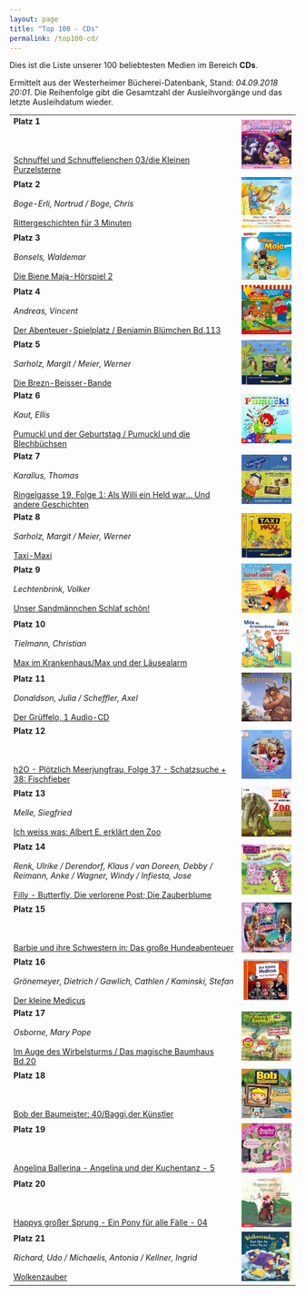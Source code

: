 ```yaml
---
layout: page
title: "Top 100 - CDs"
permalink: /top100-cd/
---
```

Dies ist die Liste unserer 100 beliebtesten Medien im Bereich __CDs__. 

Ermittelt aus der Westerheimer Bücherei-Datenbank, Stand: _04.09.2018 20:01_. Die Reihenfolge gibt die Gesamtzahl der Ausleihvorgänge und das letzte Ausleihdatum wieder.

<table>
<tr><td><strong>Platz 1</strong><br><br><em></em><br><br><a href="https://www.biblino.de/index.php?action=5&mnummer=12013514">Schnuffel und Schnuffelienchen 03/die Kleinen Purzelsterne</a></td><td><a href="https://www.biblino.de/index.php?action=5&mnummer=12013514"><img src="/images/mediacovers/x160/12013514.jpg"></a></td></tr>
<tr><td><strong>Platz 2</strong><br><br><em>Boge-Erli, Nortrud / Boge, Chris</em><br><br><a href="https://www.biblino.de/index.php?action=5&mnummer=12017515">Rittergeschichten für 3 Minuten</a></td><td><a href="https://www.biblino.de/index.php?action=5&mnummer=12017515"><img src="/images/mediacovers/x160/12017515.jpg"></a></td></tr>
<tr><td><strong>Platz 3</strong><br><br><em>Bonsels, Waldemar</em><br><br><a href="https://www.biblino.de/index.php?action=5&mnummer=12013511">Die Biene Maja-Hörspiel 2</a></td><td><a href="https://www.biblino.de/index.php?action=5&mnummer=12013511"><img src="/images/mediacovers/x160/12013511.jpg"></a></td></tr>
<tr><td><strong>Platz 4</strong><br><br><em>Andreas, Vincent</em><br><br><a href="https://www.biblino.de/index.php?action=5&mnummer=12013506">Der Abenteuer-Spielplatz / Benjamin Blümchen Bd.113</a></td><td><a href="https://www.biblino.de/index.php?action=5&mnummer=12013506"><img src="/images/mediacovers/x160/12013506.jpg"></a></td></tr>
<tr><td><strong>Platz 5</strong><br><br><em>Sarholz, Margit / Meier, Werner</em><br><br><a href="https://www.biblino.de/index.php?action=5&mnummer=12016506">Die Brezn-Beisser-Bande</a></td><td><a href="https://www.biblino.de/index.php?action=5&mnummer=12016506"><img src="/images/mediacovers/x160/12016506.jpg"></a></td></tr>
<tr><td><strong>Platz 6</strong><br><br><em>Kaut, Ellis</em><br><br><a href="https://www.biblino.de/index.php?action=5&mnummer=12014506">Pumuckl und der Geburtstag / Pumuckl und die Blechbüchsen</a></td><td><a href="https://www.biblino.de/index.php?action=5&mnummer=12014506"><img src="/images/mediacovers/x160/12014506.jpg"></a></td></tr>
<tr><td><strong>Platz 7</strong><br><br><em>Karallus, Thomas</em><br><br><a href="https://www.biblino.de/index.php?action=5&mnummer=12015551">Ringelgasse 19, Folge 1: Als Willi ein Held war... Und andere Geschichten</a></td><td><a href="https://www.biblino.de/index.php?action=5&mnummer=12015551"><img src="/images/mediacovers/x160/12015551.jpg"></a></td></tr>
<tr><td><strong>Platz 8</strong><br><br><em>Sarholz, Margit / Meier, Werner</em><br><br><a href="https://www.biblino.de/index.php?action=5&mnummer=12016505">Taxi-Maxi</a></td><td><a href="https://www.biblino.de/index.php?action=5&mnummer=12016505"><img src="/images/mediacovers/x160/12016505.jpg"></a></td></tr>
<tr><td><strong>Platz 9</strong><br><br><em>Lechtenbrink, Volker</em><br><br><a href="https://www.biblino.de/index.php?action=5&mnummer=12014504">Unser Sandmännchen Schlaf schön!</a></td><td><a href="https://www.biblino.de/index.php?action=5&mnummer=12014504"><img src="/images/mediacovers/x160/12014504.jpg"></a></td></tr>
<tr><td><strong>Platz 10</strong><br><br><em>Tielmann, Christian</em><br><br><a href="https://www.biblino.de/index.php?action=5&mnummer=12015506">Max im Krankenhaus/Max und der Läusealarm</a></td><td><a href="https://www.biblino.de/index.php?action=5&mnummer=12015506"><img src="/images/mediacovers/x160/12015506.jpg"></a></td></tr>
<tr><td><strong>Platz 11</strong><br><br><em>Donaldson, Julia / Scheffler, Axel</em><br><br><a href="https://www.biblino.de/index.php?action=5&mnummer=12014518">Der Grüffelo, 1 Audio-CD</a></td><td><a href="https://www.biblino.de/index.php?action=5&mnummer=12014518"><img src="/images/mediacovers/x160/12014518.jpg"></a></td></tr>
<tr><td><strong>Platz 12</strong><br><br><em></em><br><br><a href="https://www.biblino.de/index.php?action=5&mnummer=12016512">h2O - Plötzlich Meerjungfrau, Folge 37 - Schatzsuche + 38: Fischfieber</a></td><td><a href="https://www.biblino.de/index.php?action=5&mnummer=12016512"><img src="/images/mediacovers/x160/12016512.jpg"></a></td></tr>
<tr><td><strong>Platz 13</strong><br><br><em>Melle, Siegfried</em><br><br><a href="https://www.biblino.de/index.php?action=5&mnummer=12015501">Ich weiss was: Albert E. erklärt den Zoo</a></td><td><a href="https://www.biblino.de/index.php?action=5&mnummer=12015501"><img src="/images/mediacovers/x160/12015501.jpg"></a></td></tr>
<tr><td><strong>Platz 14</strong><br><br><em>Renk, Ulrike / Derendorf, Klaus / van Doreen, Debby / Reimann, Anke / Wagner, Windy / Infiesta, Jose</em><br><br><a href="https://www.biblino.de/index.php?action=5&mnummer=12015505">Filly - Butterfly, Die verlorene Post; Die Zauberblume</a></td><td><a href="https://www.biblino.de/index.php?action=5&mnummer=12015505"><img src="/images/mediacovers/x160/12015505.jpg"></a></td></tr>
<tr><td><strong>Platz 15</strong><br><br><em></em><br><br><a href="https://www.biblino.de/index.php?action=5&mnummer=12016511">Barbie und ihre Schwestern in: Das große Hundeabenteuer</a></td><td><a href="https://www.biblino.de/index.php?action=5&mnummer=12016511"><img src="/images/mediacovers/x160/12016511.jpg"></a></td></tr>
<tr><td><strong>Platz 16</strong><br><br><em>Grönemeyer, Dietrich / Gawlich, Cathlen / Kaminski, Stefan</em><br><br><a href="https://www.biblino.de/index.php?action=5&mnummer=12016509">Der kleine Medicus</a></td><td><a href="https://www.biblino.de/index.php?action=5&mnummer=12016509"><img src="/images/mediacovers/x160/12016509.jpg"></a></td></tr>
<tr><td><strong>Platz 17</strong><br><br><em>Osborne, Mary Pope</em><br><br><a href="https://www.biblino.de/index.php?action=5&mnummer=12017506">Im Auge des Wirbelsturms / Das magische Baumhaus Bd.20</a></td><td><a href="https://www.biblino.de/index.php?action=5&mnummer=12017506"><img src="/images/mediacovers/x160/12017506.jpg"></a></td></tr>
<tr><td><strong>Platz 18</strong><br><br><em></em><br><br><a href="https://www.biblino.de/index.php?action=5&mnummer=12014507">Bob der Baumeister: 40/Baggi,der Künstler</a></td><td><a href="https://www.biblino.de/index.php?action=5&mnummer=12014507"><img src="/images/mediacovers/x160/12014507.jpg"></a></td></tr>
<tr><td><strong>Platz 19</strong><br><br><em></em><br><br><a href="https://www.biblino.de/index.php?action=5&mnummer=12014516">Angelina Ballerina - Angelina und der Kuchentanz - 5</a></td><td><a href="https://www.biblino.de/index.php?action=5&mnummer=12014516"><img src="/images/mediacovers/x160/12014516.jpg"></a></td></tr>
<tr><td><strong>Platz 20</strong><br><br><em></em><br><br><a href="https://www.biblino.de/index.php?action=5&mnummer=12007554">Happys großer Sprung - Ein Pony für alle Fälle - 04</a></td><td><a href="https://www.biblino.de/index.php?action=5&mnummer=12007554"><img src="/images/mediacovers/x160/12007554.jpg"></a></td></tr>
<tr><td><strong>Platz 21</strong><br><br><em>Richard, Udo / Michaelis, Antonia / Kellner, Ingrid</em><br><br><a href="https://www.biblino.de/index.php?action=5&mnummer=12017514">Wolkenzauber</a></td><td><a href="https://www.biblino.de/index.php?action=5&mnummer=12017514"><img src="/images/mediacovers/x160/12017514.jpg"></a></td></tr>
</table>
